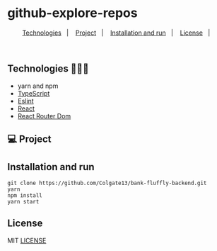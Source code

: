 # github-explore-repos

<p align="center">
  <a href="#technologies-">Technologies</a>&nbsp;&nbsp;&nbsp;|&nbsp;&nbsp;&nbsp;
  <a href="#-Project">Project</a>&nbsp;&nbsp;&nbsp;|&nbsp;&nbsp;&nbsp;
  <a href="#installation-and-run">Installation and run</a>&nbsp;&nbsp;&nbsp;|&nbsp;&nbsp;&nbsp;
  <a href="#license">License</a>&nbsp;&nbsp;&nbsp;|&nbsp;&nbsp;&nbsp;
</p>

<br>

## Technologies 🐱‍🏍🎂
- yarn and npm
- [TypeScript](https://www.typescriptlang.org/)
- [Eslint](https://eslint.org/)
- [React](https://reactjs.org/)
- [React Router Dom](https://www.npmjs.com/package/react-router-dom)


## 💻 Project


## Installation and run

```yarn 
git clone https://github.com/Colgate13/bank-fluffly-backend.git
yarn 
npm install 
yarn start
```

## License

MIT [LICENSE](LICENSE.md)
